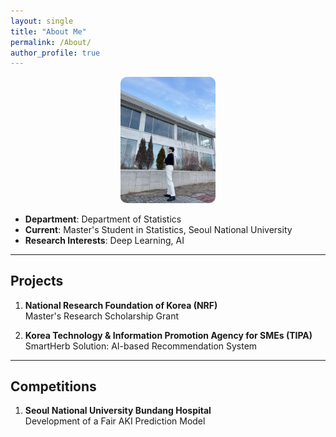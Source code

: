 ```yaml
---
layout: single
title: "About Me"
permalink: /About/
author_profile: true
---
```


<div style="text-align: center;">
    <img src="/_pages/about/figure/picture1.jpg" alt="Profile Picture" style="width: 30%; border-radius: 10px;">
</div>


- **Department**: Department of Statistics  
- **Current**: Master's Student in Statistics, Seoul National University  
- **Research Interests**: Deep Learning, AI  

---

## Projects

1. **National Research Foundation of Korea (NRF)**  
   Master's Research Scholarship Grant  

2. **Korea Technology & Information Promotion Agency for SMEs (TIPA)**  
   SmartHerb Solution: AI-based Recommendation System  

---

## Competitions

1. **Seoul National University Bundang Hospital**  
   Development of a Fair AKI Prediction Model  
